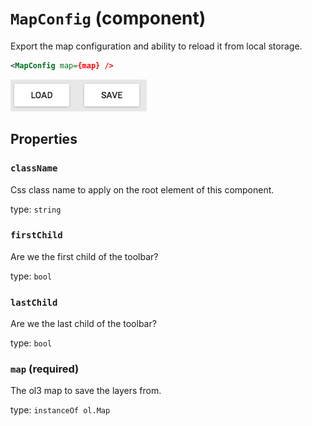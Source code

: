 `MapConfig` (component)
=======================

Export the map configuration and ability to reload it from local storage.

```xml
<MapConfig map={map} />
```

![MapConfig](../MapConfig.png)

Properties
----------

### `className`

Css class name to apply on the root element of this component.

type: `string`


### `firstChild`

Are we the first child of the toolbar?

type: `bool`



### `lastChild`

Are we the last child of the toolbar?

type: `bool`


### `map` (required)

The ol3 map to save the layers from.

type: `instanceOf ol.Map`


